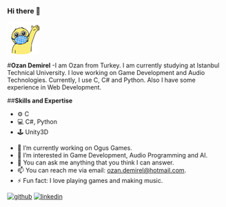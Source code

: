 ### Hi there 👋

<img src="https://github.com/demirelozan/demirelozan/blob/main/hi.gif" width="75" height="75" />

#**Ozan Demirel**
-I am Ozan from Turkey. I am currently studying at Istanbul Technical University. I love working on Game Development and Audio Technologies. Currently, I use C, C# and Python.
Also I have some experience in Web Development.

##**Skills and Expertise**
- ⚙  C 
- 💻 C#, Python
- 🕹 Unity3D
<!--
**demirelozan/demirelozan** is a ✨ _special_ ✨ repository because its `README.md` (this file) appears on your GitHub profile.
-->
- 🔭 I’m currently working on Ogus Games.
- 🌱 I’m interested in Game Development, Audio Programming and AI.
- 💬 You can ask me anything that you think I can answer.
- 📫 You can reach me via email: ozan.demirel@hotmail.com.
- ⚡ Fun fact: I love playing games and making music.
<!--
[![Anurag's GitHub stats](https://github-readme-stats.vercel.app/api?username=demirelozan)](https://github.com/anuraghazra/github-readme-stats)
-->

[<img src='https://cdn.jsdelivr.net/npm/simple-icons@3.0.1/icons/github.svg' alt='github' height='40'>](https://github.com/demirelozan)  [<img src='https://cdn.jsdelivr.net/npm/simple-icons@3.0.1/icons/linkedin.svg' alt='linkedin' height='40'>](https://www.linkedin.com/in/ozan-demirel123/)  
